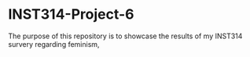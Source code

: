 # INST314-Project-6
The purpose of this repository is to showcase the results of my INST314 survery regarding feminism,
